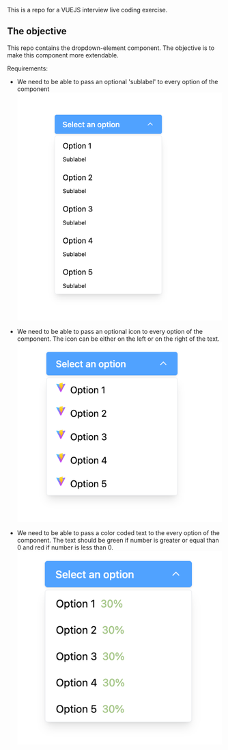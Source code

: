 This is a repo for a VUEJS interview live coding exercise.

## The objective

This repo contains the dropdown-element component. The objective is to make this component more extendable.

Requirements:

- We need to be able to pass an optional 'sublabel' to every option of the component
![Alt text](./assets/example-1.png?raw=true "Example 1")

- We need to be able to pass an optional icon to every option of the component. The icon can be either on the left or on the right of the text.
![Alt text](./assets/example-2.png?raw=true "Example 2")


- We need to be able to pass a color coded text to the every option of the component. The text should be green if number is greater or equal than 0 and red if number is less than 0.
![Alt text](./assets/example-3.png?raw=true "Example 3")

